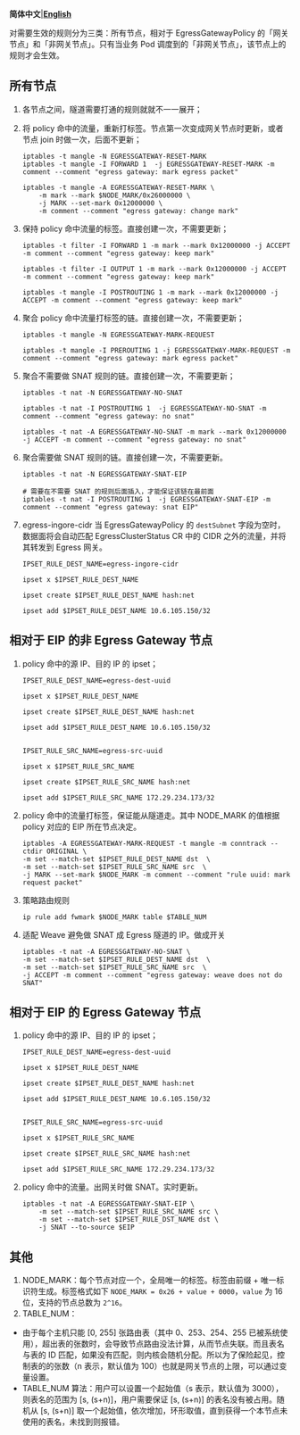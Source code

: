 **简体中文**|[**English**](./Datapath.en.md)

对需要生效的规则分为三类：所有节点，相对于 EgressGatewayPolicy 的「网关节点」和「非网关节点」。只有当业务 Pod 调度到的「非网关节点」，该节点上的规则才会生效。

## 所有节点

1. 各节点之间，隧道需要打通的规则就就不一一展开；
2. 将 policy 命中的流量，重新打标签。节点第一次变成网关节点时更新，或者节点 join 时做一次，后面不更新；
   ```shell
   iptables -t mangle -N EGRESSGATEWAY-RESET-MARK
   iptables -t mangle -I FORWARD 1  -j EGRESSGATEWAY-RESET-MARK -m comment --comment "egress gateway: mark egress packet"
   
   iptables -t mangle -A EGRESSGATEWAY-RESET-MARK \
       -m mark --mark $NODE_MARK/0x26000000 \
       -j MARK --set-mark 0x12000000 \
       -m comment --comment "egress gateway: change mark"
   ```

3. 保持 policy 命中流量的标签。直接创建一次，不需要更新；
   ```shell
   iptables -t filter -I FORWARD 1 -m mark --mark 0x12000000 -j ACCEPT -m comment --comment "egress gateway: keep mark"

   iptables -t filter -I OUTPUT 1 -m mark --mark 0x12000000 -j ACCEPT -m comment --comment "egress gateway: keep mark"

   iptables -t mangle -I POSTROUTING 1 -m mark --mark 0x12000000 -j ACCEPT -m comment --comment "egress gateway: keep mark"
   ```

4. 聚合 policy 命中流量打标签的链。直接创建一次，不需要更新；
   ```shell
   iptables -t mangle -N EGRESSGATEWAY-MARK-REQUEST

   iptables -t mangle -I PREROUTING 1 -j EGRESSGATEWAY-MARK-REQUEST -m comment --comment "egress gateway: mark egress packet"
   ```

5. 聚合不需要做 SNAT 规则的链。直接创建一次，不需要更新；
   ```shell
   iptables -t nat -N EGRESSGATEWAY-NO-SNAT

   iptables -t nat -I POSTROUTING 1  -j EGRESSGATEWAY-NO-SNAT -m comment --comment "egress gateway: no snat"
   
   iptables -t nat -A EGRESSGATEWAY-NO-SNAT -m mark --mark 0x12000000 -j ACCEPT -m comment --comment "egress gateway: no snat"
   ```

6. 聚合需要做 SNAT 规则的链。直接创建一次，不需要更新。
   ```shell
   iptables -t nat -N EGRESSGATEWAY-SNAT-EIP

   # 需要在不需要 SNAT 的规则后面插入，才能保证该链在最前面
   iptables -t nat -I POSTROUTING 1  -j EGRESSGATEWAY-SNAT-EIP -m comment --comment "egress gateway: snat EIP"
   ```

7. egress-ingore-cidr 当 EgressGatewayPolicy 的 `destSubnet` 字段为空时，数据面将会自动匹配 EgressClusterStatus CR 中的 CIDR 之外的流量，并将其转发到 Egress 网关。
    ```shell
   IPSET_RULE_DEST_NAME=egress-ingore-cidr

   ipset x $IPSET_RULE_DEST_NAME

   ipset create $IPSET_RULE_DEST_NAME hash:net

   ipset add $IPSET_RULE_DEST_NAME 10.6.105.150/32
   ```

## 相对于 EIP 的非 Egress Gateway 节点

1. policy 命中的源 IP、目的 IP 的 ipset；
   ```shell
   IPSET_RULE_DEST_NAME=egress-dest-uuid

   ipset x $IPSET_RULE_DEST_NAME

   ipset create $IPSET_RULE_DEST_NAME hash:net

   ipset add $IPSET_RULE_DEST_NAME 10.6.105.150/32

   
   IPSET_RULE_SRC_NAME=egress-src-uuid

   ipset x $IPSET_RULE_SRC_NAME

   ipset create $IPSET_RULE_SRC_NAME hash:net

   ipset add $IPSET_RULE_SRC_NAME 172.29.234.173/32
   ```

2. policy 命中的流量打标签，保证能从隧道走。其中 NODE_MARK 的值根据 policy 对应的 EIP 所在节点决定。
   ```shell
   iptables -A EGRESSGATEWAY-MARK-REQUEST -t mangle -m conntrack --ctdir ORIGINAL \
   -m set --match-set $IPSET_RULE_DEST_NAME dst  \
   -m set --match-set $IPSET_RULE_SRC_NAME src  \
   -j MARK --set-mark $NODE_MARK -m comment --comment "rule uuid: mark request packet"
   ```

3. 策略路由规则
   ```shell
   ip rule add fwmark $NODE_MARK table $TABLE_NUM
   ```

4. 适配 Weave 避免做 SNAT 成 Egress 隧道的 IP。做成开关
   ```shell
   iptables -t nat -A EGRESSGATEWAY-NO-SNAT \
   -m set --match-set $IPSET_RULE_DEST_NAME dst  \
   -m set --match-set $IPSET_RULE_SRC_NAME src  \
   -j ACCEPT -m comment --comment "egress gateway: weave does not do SNAT"
   ```

## 相对于 EIP 的 Egress Gateway 节点
1. policy 命中的源 IP、目的 IP 的 ipset；
   ```shell
   IPSET_RULE_DEST_NAME=egress-dest-uuid

   ipset x $IPSET_RULE_DEST_NAME

   ipset create $IPSET_RULE_DEST_NAME hash:net

   ipset add $IPSET_RULE_DEST_NAME 10.6.105.150/32
   

   IPSET_RULE_SRC_NAME=egress-src-uuid

   ipset x $IPSET_RULE_SRC_NAME

   ipset create $IPSET_RULE_SRC_NAME hash:net

   ipset add $IPSET_RULE_SRC_NAME 172.29.234.173/32
   ```

2. policy 命中的流量。出网关时做 SNAT。实时更新。
   ```shell
   iptables -t nat -A EGRESSGATEWAY-SNAT-EIP \
       -m set --match-set $IPSET_RULE_SRC_NAME src \
       -m set --match-set $IPSET_RULE_DST_NAME dst \
       -j SNAT --to-source $EIP
   ```

## 其他
1. NODE_MARK：每个节点对应一个，全局唯一的标签。标签由前缀 + 唯一标识符生成。标签格式如下 `NODE_MARK = 0x26 + value + 0000`，`value` 为 16 位，支持的节点总数为 `2^16`。
2. TABLE_NUM：
* 由于每个主机只能 [0, 255] 张路由表（其中 0、253、254、255 已被系统使用），超出表的张数时，会导致节点路由没法计算，从而节点失联。而且表名与表的 ID 匹配，如果没有匹配，则内核会随机分配。所以为了保险起见，控制表的的张数（n 表示，默认值为 100）也就是网关节点的上限，可以通过变量设置。
* TABLE_NUM 算法：用户可以设置一个起始值（s 表示，默认值为 3000），则表名的范围为 [s, (s+n)]，用户需要保证 [s, (s+n)] 的表名没有被占用。随机从 [s, (s+n)] 取一个起始值，依次增加，环形取值，直到获得一个本节点未使用的表名，未找到则报错。